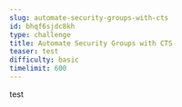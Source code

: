 ```yaml
---
slug: automate-security-groups-with-cts
id: bhqf6sjdc8kh
type: challenge
title: Automate Security Groups with CTS
teaser: test
difficulty: basic
timelimit: 600
---
```

test